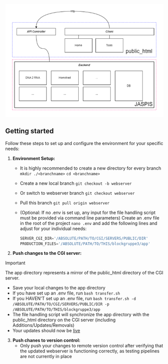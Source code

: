 ![architecture](architecture.png "Title")


## Getting started

Follow these steps to set up and configure the environment for your specific needs:

1. **Environment Setup:**
   - It is highly recommended to create a new directory for every branch `mkdir ./<branchname>` `cd <branchname>`
   - Create a new local branch `git checkout -b webserver`
   - Or switch to webserver branch `git checkout webserver`
   - Pull this branch `git pull origin webserver`
   - (Optional: If no .env is set up, any input for the file handling script must be provided via command line parameters) Create an .env file in the root of the project  `nano .env` and add the following lines and adjust for your individual needs:
     
      ```python
      SERVER_CGI_DIR='/ABSOLUTE/PATH/TO/CGI/SERVERS/PUBLIC/DIR'
      PRODUCTION_FILES='/ABSOLUTE/PATH/TO/THIS/blockgruppe3/app'
      ```

2. **Push changes to the CGI server:**   
> [!IMPORTANT]
> The app directory represents a mirror of the public_html directory of the CGI server.
   - Save your local changes to the app directory
   - If you have set up an .env file, run `bash transfer.sh`
   - If you HAVEN'T set up an .env file, run `bash transfer.sh -d /ABSOLUTE/PATH/TO/CGI/SERVERS/PUBLIC/DIR -p /ABSOLUTE/PATH/TO/THIS/blockgruppe3/app`
   - The file handling script will synchronize the app directory with the public_html directory on the CGI server (including Additions/Updates/Removals)
   - Your updates should now be [live](http://bioclient1.bio.ifi.lmu.de/~hummelj/cgi-bin/home.py)

3. **Push chanes to version control:**
   - Only push your changes to remote version control after verifying that the updated webserver is functioning correctly, as testing pipelines are not currently in place
